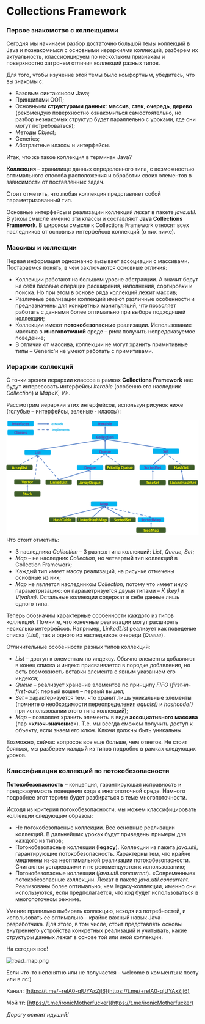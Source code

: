 Collections Framework
=====================

### Первое знакомство с коллекциями

Сегодня мы начинаем разбор достаточно большой темы коллекций в Java и познакомимся с основными иерархиями коллекций, разберем их актуальность, классифицируем по нескольким признакам и поверхностно затронем отличия коллекций разных типов.

Для того, чтобы изучение этой темы было комфортным, убедитесь, что вы знакомы с:

* Базовым синтаксисом Java;
* Принципами ООП;
* Основными **структурами данных**: **массив**, **стек**, **очередь**, **дерево** (рекомендую поверхностно ознакомиться самостоятельно, но разбор незнакомых структур будет параллельно с уроками, где они могут потребоваться);
* Методы _Object_;
* Generics;
* Абстрактные классы и интерфейсы.

Итак, что же такое коллекция в терминах Java?

**Коллекция** – хранилище данных определенного типа, с возможностью оптимального способа расположения и обработки своих элементов в зависимости от поставленных задач.

Стоит отметить, что любая коллекция представляет собой параметризованный тип.

Основные интерфейсы и реализации коллекций лежат в пакете _java.util_. В узком смысле именно эти классы и составляют **Java Collections Framework**. В широком смысле к Collections Framework относят всех наследников от основных интерфейсов коллекций (о них ниже).



### Массивы и коллекции

Первая информация однозначно вызывает ассоциации с массивами. Постараемся понять, в чем заключаются основные отличия:

* Коллекции работают на большем уровне абстракции. А значит берут на себя базовые операции расширения, наполнения, сортировки и поиска. Но при этом в основе ряда коллекций лежит массив;
* Различные реализации коллекций имеют различные особенности и предназначены для конкретных манипуляций, что позволяет работать с данными более оптимально при выборе подходящей коллекции;
* Коллекции имеют **потокобезопасные** реализации. Использование массива в **многопоточной** среде – риск получить непредсказуемое поведение;
* В отличии от массива, коллекции не могут хранить примитивные типы – Generic’и не умеют работать с примитивами.



### Иерархии коллекций

С точки зрения иерархии классов в рамках **Collections Framework** нас будут интересовать интерфейсы _Iterable<T>_ (особенно его наследник _Collection<T>_) и _Map<K, V>_.

Рассмотрим иерархии этих интерфейсов, используя рисунок ниже (голубые – интерфейсы, зеленые - классы):


![36_tree.png](..%2F..%2F..%2Ffile%2F36_tree.png)
Что стоит отметить:

* 3 наследника _Collection_ – 3 разных типа коллекций: _List_, _Queue_, _Set_;
* _Map_ – не наследник _Collection_, но четвертый тип коллекций в Collection Framework;
* Каждый тип имеет массу реализаций, на рисунке отмечены основные из них;
* _Map_ не является наследником _Collection_, потому что имеет иную параметризацию: он параметризуется двумя типами – _K (key)_ и _V(value)_. Остальные коллекции содержат в себе данные лишь одного типа.

Теперь обозначим характерные особенности каждого из типов коллекций. Помните, что конечные реализации могут расширять несколько интерфейсов. Например, _LinkedList_ реализует как поведение списка (_List_), так и одного из наследников очереди (_Queue_).

Отличительные особенности разных типов коллекций:

* _List_ – доступ к элементам по индексу. Обычно элементы добавляют в конец списка и индекс присваивается в порядке добавления, но есть возможность вставки элемента с явным указанием его индекса;
* _Queue_ – реализует хранение элементов по принципу _FIFO_ (_first-in-first-out_): первый вошел – первый вышел;
* _Set_ – характеризуется тем, что хранит лишь уникальные элементы (помните о необходимости переопределения _equals()_ и _hashcode()_ при использовании этого типа коллекций);
* _Map_ – позволяет хранить элементы в виде **ассоциативного массива** (пар «**ключ-значение**»). Т.е. мы всегда сможем получить доступ к объекту, если знаем его ключ. Ключи должны быть уникальны.

Возможно, сейчас вопросов все еще больше, чем ответов. Не стоит бояться, мы разберем каждый из типов подробно в рамках следующих уроков.


### Классификация коллекций по потокобезопасности

**Потокобезопасность** – концепция, гарантирующая исправность и предсказуемость поведения кода в многопоточной среде. Намного подробнее этот термин будет разбираться в теме многопоточности.

Исходя из критерия потокобезопасности, мы можем классифицировать коллекции следующим образом:

* Не потокобезопасные коллекции. Все основные реализации коллекций. В дальнейших уроках будут приведены примеры для каждого из типов;
* Потокобезопасные коллекции (**legacy**). Коллекции из пакета _java.util_, гарантирующие потокобезопасность. Характерны тем, что крайне медленны из-за неоптимальной реализации потокобезопасности. Считаются устаревшими и не рекомендуются к использованию;
* Потокобезопасные коллекции (_java.util.concurrent_). «Современные» потокобезопасные коллекции. Лежат в пакете _java.util.concurrent_. Реализованы более оптимально, чем legacy-коллекции, именно они используются, если предполагается, что код будет использоваться в многопоточном режиме.


Умение правильно выбирать коллекцию, исходя из потребностей, и использовать ее оптимально – крайне важный навык Java-разработчика. Для этого, в том числе, стоит представлять основы внутреннего устройства конкретных реализаций и учитывать, какие структуры данных лежат в основе той или иной коллекции.


На сегодня все!


![road_map.png](..%2F..%2F..%2Ffile%2end_of_the_lesson.png)


Если что-то непонятно или не получается – welcome в комменты к посту или в лс:)

Канал: [https://t.me/+relA0-qlUYAxZjI6](https://t.me/+relA0-qlUYAxZjI6)

Мой тг: [https://t.me/ironicMotherfucker](https://t.me/ironicMotherfucker)

_Дорогу осилит идущий!_
